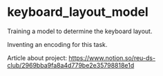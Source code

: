 # keyboard_layout_model
Training a model to determine the keyboard layout.

Inventing an encoding for this task.

Article about project: https://www.notion.so/reu-ds-club/2969bba9fa8a4d779be2e35798818e1d

